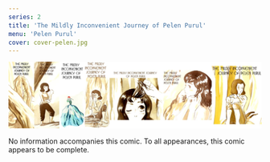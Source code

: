 ```yaml
---
series: 2
title: 'The Mildly Inconvenient Journey of Pelen Purul'
menu: 'Pelen Purul'
cover: cover-pelen.jpg
---
```


![](../../../assets/pelen-purul/pelen.jpg "A compilation of various callouts for the Pelen Purul story.")

No information accompanies this comic. To all appearances, this comic appears to be complete.
